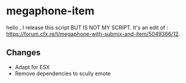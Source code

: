 # megaphone-item


hello ,
I release this script BUT IS NOT MY SCRIPT.
It's an edit of : https://forum.cfx.re/t/megaphone-with-submix-and-item/5049366/12.

## Changes
- Adapt for ESX
- Remove dependencies to scully emote
